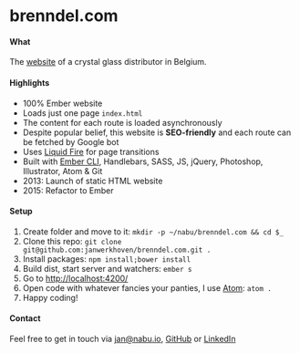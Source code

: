 # brenndel.com

#### What
The [website](http://brenndel.com/) of a crystal glass distributor in Belgium.

#### Highlights
* 100% Ember website
* Loads just one page `index.html`
* The content for each route is loaded asynchronously
* Despite popular belief, this website is **SEO-friendly** and each route can be fetched by Google bot
* Uses [Liquid Fire](https://github.com/ef4/liquid-fire) for page transitions
* Built with [Ember CLI](http://ember-cli.com/), Handlebars, SASS, JS, jQuery, Photoshop, Illustrator, Atom & Git
* 2013: Launch of static HTML website
* 2015: Refactor to Ember

#### Setup
1. Create folder and move to it: `mkdir -p ~/nabu/brenndel.com && cd $_`
2. Clone this repo: `git clone git@github.com:janwerkhoven/brenndel.com.git .`
3. Install packages: `npm install;bower install`
4. Build dist, start server and watchers: `ember s`
5. Go to [http://localhost:4200/](http://localhost:4200/)
6. Open code with whatever fancies your panties, I use [Atom](https://atom.io/): `atom .`
7. Happy coding!

#### Contact
Feel free to get in touch via <a href="mailto:jan@nabu.io">jan@nabu.io</a>, [GitHub](https://github.com/janwerkhoven) or [LinkedIn](https://au.linkedin.com/pub/jan-werkhoven/10/64/b30)
